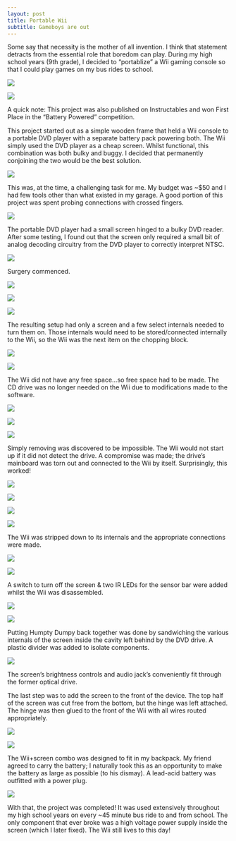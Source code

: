 ```yaml
---
layout: post
title: Portable Wii
subtitle: Gameboys are out
---
```

Some say that necessity is the mother of all invention. I think that statement detracts from the essential role that boredom can play. During my high school years (9th grade), I decided to “portablize” a Wii gaming console so that I could play games on my bus rides to school.

![](/img/projects/iiw/1.jpg)

![](/img/projects/iiw/2.jpg)

A quick note: This project was also published on Instructables and won First Place in the “Battery Powered” competition.


This project started out as a simple wooden frame that held a Wii console to a portable DVD player with a separate battery pack powering both. The Wii simply used the DVD player as a cheap screen. Whilst functional, this combination was both bulky and buggy. I decided that permanently conjoining the two would be the best solution.

![](/img/projects/iiw/3.jpg)

This was, at the time, a challenging task for me. My budget was ~$50 and I had few tools other than what existed in my garage. A good portion of this project was spent probing connections with crossed fingers.

![](/img/projects/iiw/4.jpg)

The portable DVD player had a small screen hinged to a bulky DVD reader. After some testing, I found out that the screen only required a small bit of analog decoding circuitry from the DVD player to correctly interpret NTSC.

![](/img/projects/iiw/5.jpg)

Surgery commenced.

![](/img/projects/iiw/6.jpg)

![](/img/projects/iiw/7.jpg)

![](/img/projects/iiw/8.jpg)

The resulting setup had only a screen and a few select internals needed to turn them on. Those internals would need to be stored/connected internally to the Wii, so the Wii was the next item on the chopping block.

![](/img/projects/iiw/9.jpg)

![](/img/projects/iiw/10.jpg)

The Wii did not have any free space…so free space had to be made. The CD drive was no longer needed on the Wii due to modifications made to the software.

![](/img/projects/iiw/11.jpg)

![](/img/projects/iiw/12.jpg)

![](/img/projects/iiw/13.jpg)

Simply removing was discovered to be impossible. The Wii would not start up if it did not detect the drive. A compromise was made; the drive’s mainboard was torn out and connected to the Wii by itself. Surprisingly, this worked!

![](/img/projects/iiw/14.jpg)

![](/img/projects/iiw/15.jpg)

![](/img/projects/iiw/16.jpg)

![](/img/projects/iiw/17.jpg)

The Wii was stripped down to its internals and the appropriate connections were made.

![](/img/projects/iiw/18.jpg)

![](/img/projects/iiw/19.jpg)

A switch to turn off the screen & two IR LEDs for the sensor bar were added whilst the Wii was disassembled.

![](/img/projects/iiw/20.jpg)

![](/img/projects/iiw/21.jpg)

Putting Humpty Dumpy back together was done by sandwiching the various internals of the screen inside the cavity left behind by the DVD drive. A plastic divider was added to isolate components.

![](/img/projects/iiw/22.jpg)

The screen’s brightness controls and audio jack’s conveniently fit through the former optical drive.


The last step was to add the screen to the front of the device. The top half of the screen was cut free from the bottom, but the hinge was left attached. The hinge was then glued to the front of the Wii with all wires routed appropriately.

![](/img/projects/iiw/23.jpg)

![](/img/projects/iiw/24.jpg)

The Wii+screen combo was designed to fit in my backpack. My friend agreed to carry the battery; I naturally took this as an opportunity to make the battery as large as possible (to his dismay). A lead-acid battery was outfitted with a power plug.

![](/img/projects/iiw/25.jpg)

With that, the project was completed! It was used extensively throughout my high school years on every ~45 minute bus ride to and from school. The only component that ever broke was a high voltage power supply inside the screen (which I later fixed). The Wii still lives to this day!
